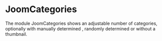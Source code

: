 # JoomCategories
The module JoomCategories shows an adjustable number of categories, optionally with manually determined , randomly determined or without a thumbnail.
